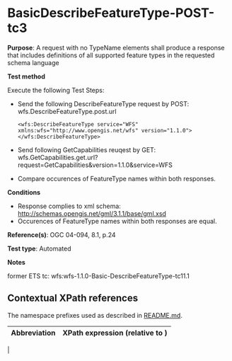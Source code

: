 # BasicDescribeFeatureType-POST-tc3

**Purpose**:  A request with no TypeName elements shall produce a response that includes definitions of all supported feature types in the requested schema language

**Test method**

Execute the following Test Steps:

* Send the following DescribeFeatureType request by POST: wfs.DescribeFeatureType.post.url

  ```
  <wfs:DescribeFeatureType service="WFS"  xmlns:wfs="http://www.opengis.net/wfs" version="1.1.0">
  </wfs:DescribeFeatureType>
  ```
* Send following GetCapabilities reuqest by GET:  wfs.GetCapabilities.get.url?request=GetCapabilities&version=1.1.0&service=WFS
* Compare occurences of FeatureType names within both responses.

**Conditions**

* Response complies to xml schema: http://schemas.opengis.net/gml/3.1.1/base/gml.xsd
* Occurences of FeatureType names within both responses are equal. 

**Reference(s)**: OGC 04-094, 8.1, p.24

**Test type**: Automated

**Notes**

former ETS tc: wfs:wfs-1.1.0-Basic-DescribeFeatureType-tc11.1


## Contextual XPath references

The namespace prefixes used as described in [README.md](./README.md#namespaces).

Abbreviation                                   |  XPath expression (relative to )
-----------------------------------------------| -------------------------------------------------------------------------
  | 

